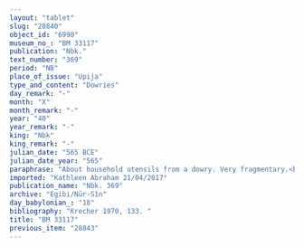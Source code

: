 ```yaml
---
layout: "tablet"
slug: "28840"
object_id: "6990"
museum_no_: "BM 33117"
publication: "Nbk."
text_number: "369"
period: "NB"
place_of_issue: "Upija"
type_and_content: "Dowries"
day_remark: "-"
month: "X"
month_remark: "-"
year: "40"
year_remark: "-"
king: "Nbk"
king_remark: "-"
julian_date: "565 BCE"
julian_date_year: "565"
paraphrase: "About household utensils from a dowry. Very fragmentary.<br /> This fragmentary document concerns the dowry&nbsp; (<em>nudunnu</em>) of <strong><sup>f</sup>A</strong> consisting of (a.o.) 2 minas of low quality (<em>hāṭu</em>) silver, 1 mina [broken off], 1 bed (<em>er&scaron;u</em>), a roll (<em>kerku</em>) of HUM.HUM textile(s), clothing (<em>muṣiptu</em>), 10 <em>mu-x-ha/ṣa-nu</em>, (and) 1 bronze <em>mukarrisu</em> weighing &frac12; &hellip; She brought (<em>erēbu</em> &Scaron;) these items from <em>(ultu</em>) x-u&scaron;-x-&hellip;<strong>D</strong> (= <em>the house of her father?</em>) Then two men (<strong>B</strong> and <strong>C</strong>), one of them being a courtier (<em>rē&scaron; &scaron;arri</em>) are mentioned in a badly preserved passage. Whatever in addition (<em>mimma mala elat) </em>till the 10<sup>th</sup> of &Scaron;abāṭ (XI) <strong>E</strong> &hellip; from &hellip; <strong><sup>f</sup>A</strong> to &hellip; Names of 3 witnesses and the scribe: Nab&ucirc;-ahhē-iddin/&Scaron;ulāya//Egibi.<br /> &nbsp;<br /> <strong><sup>f</sup></strong><strong>A</strong>= Baṭ&ucirc;; <strong>B</strong> = Nergal-&scaron;arru-uṣur/&hellip;; <strong>C</strong>= Nazia (<em>rē&scaron; &scaron;arri</em>); <strong>D</strong>= Nab&ucirc;-&scaron;imanni (or: &hellip;./ Nab&ucirc;-&scaron;imanni), father of <sup>f</sup>A(?); <strong>E</strong>= Mu&scaron;ēzib-Bēl/&hellip;"
imported: "Kathleen Abraham 21/04/2017"
publication_name: "Nbk. 369"
archive: "Egibi/Nūr-Sîn"
day_babylonian_: "18"
bibliography: "Krecher 1970, 133. "
title: "BM 33117"
previous_item: "28843"
---
```

